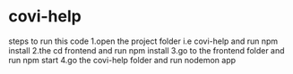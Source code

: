 # covi-help
steps to run this code
1.open the project folder i.e covi-help and run npm install
2.the cd frontend and run npm install 
3.go to the frontend folder and run npm start
4.go the covi-help folder and run nodemon app

